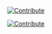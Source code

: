 [![Contribute](https://www.eclipse.org/che/contribute.svg)](http://codeready-workspaces.apps.144.76.24.92.nip.io/f?id=factory6a1p7h0jcoe4ehpu)

[![Contribute](https://www.eclipse.org/che/contribute.svg)](https://codeready-openshift-workspaces.apps.cluster-1f4b.1f4b.example.opentlc.com/f?url=https://github.com/lbroudoux-rh/contacts-impl)

